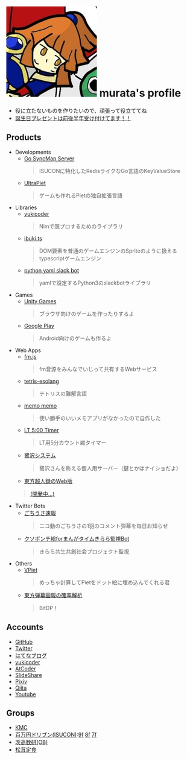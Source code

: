 # ![1](/me.jpg) murata's profile
- 役に立たないものを作りたいので、頑張って役立ててね
- [<i class="fa fa-amazon"></i>  誕生日プレゼントは前後半年受け付けてます！！](http://amzn.asia/4n4xnzC)


## Products

- Developments
  - [<i class="fa fa-github"></i> Go SyncMap Server](https://github.com/Muratam/go-syncmapserver)
    > ISUCONに特化したRedisライクなGo言語のKeyValueStore
  - [<i class="fa fa-github"></i> UltraPiet](https://github.com/Muratam/UltraPiet)
    > ゲームも作れるPietの独自拡張言語
- Libraries
  - [<i class="fa fa-github"></i> yukicoder](https://github.com/Muratam/yukicoder-nim)
    > Nimで競プロするためのライブラリ
  - [<i class="fa fa-github"></i> ibuki.ts](https://github.com/Muratam/ibuki.ts)
    > DOM要素を普通のゲームエンジンのSpriteのように扱えるtypescriptゲームエンジン
  - [<i class="fa fa-github"></i> python yaml slack bot](https://github.com/Muratam/yamlslackbot)
    > yamlで設定するPython3のslackbotライブラリ
- Games
  - [<i class="fa fa-gamepad"></i>  Unity Games](https://unityroom.com/users/qaeo2r0p8369k57ynumc) [<i class="fa fa-gamepad"></i>](https://unityroom.com/games/syachihokowasshoi) [<i class="fa fa-gamepad"></i>](https://unityroom.com/games/ninja_chicken_kun)
    > ブラウザ向けのゲームを作ったりするよ
  - [<i class="fa fa-android"></i>  Google Play ](https://play.google.com/store/apps/developer?id=Murata72&hl=ja)
    > Android向けのゲームも作るよ
- Web Apps
  - [fm.js](http://muratam.0am.jp/fm/)
    > fm音源をみんなでいじって共有するWebサービス
  - [tetris-esolang](https://sagisawa.0am.jp/tetris/)
    > テトリスの難解言語
  - [memo memo](https://muratam.github.io/memo/)
    > 使い勝手のいいメモアプリがなかったので自作した
  - [LT 5:00 Timer](./lt_timer/)
    > LT用5分カウント雑タイマー
  - [鷺沢システム](http://sagisawa.0am.jp/)
    > 鷺沢さんを称える個人用サーバー（鍵とかはナイショだよ）
  -  [<i class="fa fa-github"></i> 東方超人録のWeb版](https://github.com/kmc-jp/choujinroku)
    > [(開発中...)](https://inside.kmc.gr.jp/~murata/choujinroku/dist/)
- Twitter Bots
  - [<i class="fa fa-twitter"></i>  ごちうさ速報](https://twitter.com/gochiusa_sokuho)
    > ニコ動のごちうさの1羽のコメント弾幕を毎日お知らせ
  - [<i class="fa fa-twitter"></i>  クソポンチ絵forまんがタイムきらら監視Bot](https://twitter.com/kirara_kanshi)
    > きらら共生共創社会プロジェクト監視
- Others
  - [<i class="fa fa-github"></i> VPiet](https://github.com/Muratam/vpiet)
    > めっちゃ計算してPietをドット絵に埋め込んでくれる君
  - [<i class="fa fa-github"></i> 東方弾幕画報の確率解析](https://github.com/Muratam/danmakugahou)
    > BitDP！

## Accounts

- [<i class="fa fa-github"></i>  GitHub](https://github.com/Muratam)
- [<i class="fa fa-twitter"></i>  Twitter](https://twitter.com/paradigm_9)
- [<i class="fa fa-question-circle"></i>  はてなブログ](http://chy72.hatenablog.com/)
- [<i class="fa fa-code"></i>  yukicoder](https://yukicoder.me/users/4085)
- [<i class="fa fa-code"></i>  AtCoder](https://atcoder.jp/users/murata)
- [<i class="fa fa-slideshare"></i>  SlideShare](https://www.slideshare.net/CHY72)
- [<i class="fa fa-image"></i>  Pixiv](https://pixiv.me/paradigm_9)
- [<i class="fa fa-quora"></i>  Qiita](http://qiita.com/sessions)
- [<i class="fa fa-youtube-play"></i>  Youtube](https://www.youtube.com/channel/UCwwhYKrXXHpEXoZW4Zdtsdg)


## Groups

- [<i class="fa fa-users"></i>  KMC](https://www.kmc.gr.jp/members/)
- [<i class="fa fa-users"></i> 百万円ドリブン(ISUCON)](http://isucon.net/archives/53882494.html):[9f](https://github.com/Muratam/isucon9f) [8f](https://github.com/aokabi/isucon8f) [7f](https://github.com/Muratam/isucon7f)
- [<i class="fa fa-users"></i>  茨高数研(OB)](https://play.google.com/store/apps/developer?id=%E8%8C%A8%E6%9C%A8%E9%AB%98%E6%A0%A1%E6%95%B0%E5%AD%A6%E7%A0%94%E7%A9%B6%E9%83%A8%EF%BC%81)
- [<i class="fa fa-users"></i>  松茸定食](http://matsutei.web.fc2.com/product.html)
